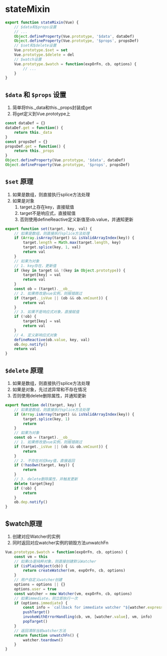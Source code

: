 # stateMixin

```js
export function stateMixin(Vue) {
    // $data和$props设置
    // ...
    Object.defineProperty(Vue.prototype, '$data', dataDef)
    Object.defineProperty(Vue.prototype, '$props', propsDef)
    // $set和$delete设置
    Vue.prototype.$set = set
    Vue.prototype.$delete = del
    // $watch设置
    Vue.prototype.$watch = function(expOrFn, cb, options) {
        // ...
    }
}
```

## `$data` 和 `$props` 设置

1. 简单将this._data和this._props封装成get
2. 将get定义到Vue.prototype上

```js
const dataDef = {}
dataDef.get = function() {
    return this._data
}
const propsDef = {}
propsDef.get = function() {
    return this._props
}
Object.defineProperty(Vue.prototype, '$data', dataDef)
Object.defineProperty(Vue.prototype, '$props', propsDef)
```

## `$set` 原理

1. 如果是数组，则直接执行splice方法处理
2. 如果是对象
   1. target上存在key，直接赋值
   2. target不是响应式，直接赋值
   3. 否则使用defineReactive定义新值至ob.value，并通知更新

```js
export function set(target, key, val) {
    // 如果是数组，则直接执行splice方法处理
    if (Array.isArray(target) && isValidArrayIndex(key)) {
        target.length = Math.max(target.length, key)
        target.splice(key, 1, val)
        return val
    }
    // 如果为对象
    // 1. key存在，更新值
    if (key in target && !(key in Object.prototype)) {
        target[key] = val
        return val
    }
    const ob = (target).__ob__
    // 2. 如果修改是vue实例，则报错跳过
    if (target._isVue || (ob && ob.vmCount)) {
        return val
    }
    // 3. 如果不是响应式对象，直接赋值
    if (!ob) {
        target[key] = val
        return val
    }
    // 4. 定义新响应式对象
    defineReactive(ob.value, key, val)
    ob.dep.notify()
    return val
}
```

## `$delete` 原理

1. 如果是数组，则直接执行splice方法处理
2. 如果是对象，先过滤异常和不存在情况
3. 否则使用delete删除属性，并通知更新

```js
export function del(target, key) {
    // 如果是数组，则直接执行splice方法处理
    if (Array.isArray(target) && isValidArrayIndex(key)) {
        target.splice(key, 1)
        return
    }
    // 如果为对象
    const ob = (target).__ob__
    // 1. 如果修改是vue实例，则报错跳过
    if (target._isVue || (ob && ob.vmCount)) {
        return
    }
    // 2. 不存在对应key值，直接返回
    if (!hasOwn(target, key)) {
        return
    }
    // 3. delete删除属性，并触发更新
    delete target[key]
    if (!ob) {
        return
    }
    ob.dep.notify()
}
```

## $watch原理

1. 创建对应Watcher的实例
2. 同时返回对应watcher实例的销毁方法unwatchFn

```js
Vue.prototype.$watch = function(expOrFn, cb, options) {
    const vm = this
    // 如果cb是纯粹对象，则直接创建默认Watcher
    if (isPlainObject(cb)) {
        return createWatcher(vm, expOrFn, cb, options)
    }
    // 用户自定义watcher创建
    options = options || {}
    options.user = true
    const watcher = new Watcher(vm, expOrFn, cb, options)
    // 如果immediate，则立即执行一次
    if (options.immediate) {
        const info = `callback for immediate watcher "${watcher.expression}"`
        pushTarget()
        invokeWithErrorHandling(cb, vm, [watcher.value], vm, info)
        popTarget()
    }
    // 返回清除当前watcher方法
    return function unwatchFn() {
        watcher.teardown()
    }
}
```
